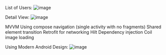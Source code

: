 List of Users:
![image](https://github.com/brycesluman/Mercedes/assets/1037120/8cfeaf5f-b404-4c08-9a50-046d185589e0)

Detail View:
![image](https://github.com/brycesluman/Mercedes/assets/1037120/5f210583-2b05-42bd-999d-c0094d502515)

MVVM
Using compose navigation (single activity with no fragments)
Shared element transition
Retrofit for networking
Hilt Dependency injection
Coil image loading

Using Modern Android Design: 
![image](https://github.com/brycesluman/Mercedes/assets/1037120/25912d36-923e-4aad-8b0a-49e9516b72a8)
